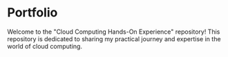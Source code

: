# Portfolio
Welcome to the "Cloud Computing Hands-On Experience" repository! This repository is dedicated to sharing my practical journey and expertise in the world of cloud computing.
